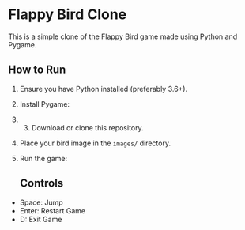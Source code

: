 # Flappy Bird Clone

This is a simple clone of the Flappy Bird game made using Python and Pygame.

## How to Run

1. Ensure you have Python installed (preferably 3.6+).
2. Install Pygame:
3. 3. Download or clone this repository.
4. Place your bird image in the `images/` directory.
5. Run the game:

   ## Controls
- Space: Jump
- Enter: Restart Game
- D: Exit Game
